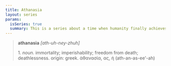 ```yaml
---
title: Athanasia
layout: series
params:
  isSeries: true
  summary: This is a series about a time when humanity finally achieves immortality.
---
```


> **athanasia** *[ath-uh-ney-zhuh]*
> 
> 1\. *noun.* immortality; imperishability; freedom from death; deathlessness.
> origin: greek. ἀθανασία, ας, ἡ (ath-an-as-ee'-ah)